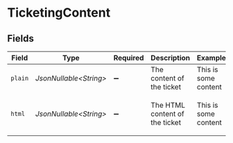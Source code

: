 # TicketingContent


## Fields

| Field                          | Type                           | Required                       | Description                    | Example                        |
| ------------------------------ | ------------------------------ | ------------------------------ | ------------------------------ | ------------------------------ |
| `plain`                        | *JsonNullable\<String>*        | :heavy_minus_sign:             | The content of the ticket      | This is some content           |
| `html`                         | *JsonNullable\<String>*        | :heavy_minus_sign:             | The HTML content of the ticket | <p>This is some content</p>    |